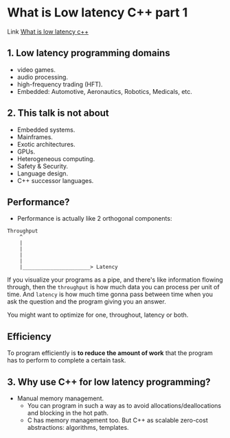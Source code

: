 # What is Low latency C++ part 1

Link [What is low latency c++](https://www.youtube.com/watch?v=EzmNeAhWqVs&list=PLJFFAyzgew0_EcU9Fcytq3jGjjsqY37c6&index=1)

## 1. Low latency programming domains

- video games.
- audio processing.
- high-frequency trading (HFT).
- Embedded: Automotive, Aeronautics, Robotics, Medicals, etc.

## 2. This talk is not about

- Embedded systems.
- Mainframes.
- Exotic architectures.
- GPUs.
- Heterogeneous computing.
- Safety & Security.
- Language design.
- C++ successor languages.

## Performance?

- Performance is actually like 2 orthogonal components:

```text
Throughput
    ^
    |
    |
    |
    |
    |______________________> Latency
```

If you visualize your programs as a pipe, and there's like information flowing through, then the `throughput` is how much data you can process per unit of time. And `latency` is how much time gonna pass between time when you ask the question and the program giving you an answer.

You might want to optimize for one, throughout, latency or both.

## Efficiency

To program efficiently is **to reduce the amount of work** that the program has to perform to complete a certain task.

## 3. Why use C++ for low latency programming?

- Manual memory management.
  - You can program in such a way as to avoid allocations/deallocations and blocking in the hot path.
  - C has memory management too. But C++ as scalable zero-cost abstractions: algorithms, templates.